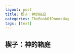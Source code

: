 ```yaml
---
layout: post
title: 楔子：神的箱庭
categories: TheBookOfDoomsday
tags: [text]
---
```

## 楔子：神的箱庭

<!-- 　　殿堂中央生长着一棵透明的树，树干是紫色，树叶也是紫色。它如此高大，已然冲破了碧蓝的穹顶，向上面的虚空伸展着。

　　树下，金色的王座面朝巨树、背对入口。一名长发青年阖目靠坐在王座上，金色的发丝垂在白袍上，在光下像是为衣服镶上了金边。

　　一阵慌乱的脚步声突然打破了这凝固的宁静。青年轻轻睁开了那双奇异的眼眸。眸中光彩流溢，似是有无数画面不断地快速地闪过而映上的色彩。

　　来者跌跌撞撞地跑了进来，是一位棕发少年，他懵懂的样子与这座殿堂格格不入。

　　“请问阁下是…？”也许是出于对未知的谨慎，他停下了脚步，迟疑着开口，“这里是哪里？我记得我明明追着魔物进了一个山洞…我妹妹还在等我…”

　　青年没有说话，只是垂目起身走下王座，又对着巨树伸出了一只手，那动作像极了牵过了某人的手，这才开口道：“你看，你要找的，终于来了。”

　　说罢，他抬眼看向那棵紫色的巨树。刹时间无数的光斑从树根处沿着透明的树干向上“传输”，同时无数的暗点从叶片处向下“传输”，若说之前这棵树是一种近乎死寂的安谧，那么此刻它才是真正“活”了过来。

　　青年凝视了许久，终于转过头来对少年说：“谢谢你。一切太过漫长，我先给你讲个故事吧。”

　　“这个故事叫做——神的箱庭。” -->